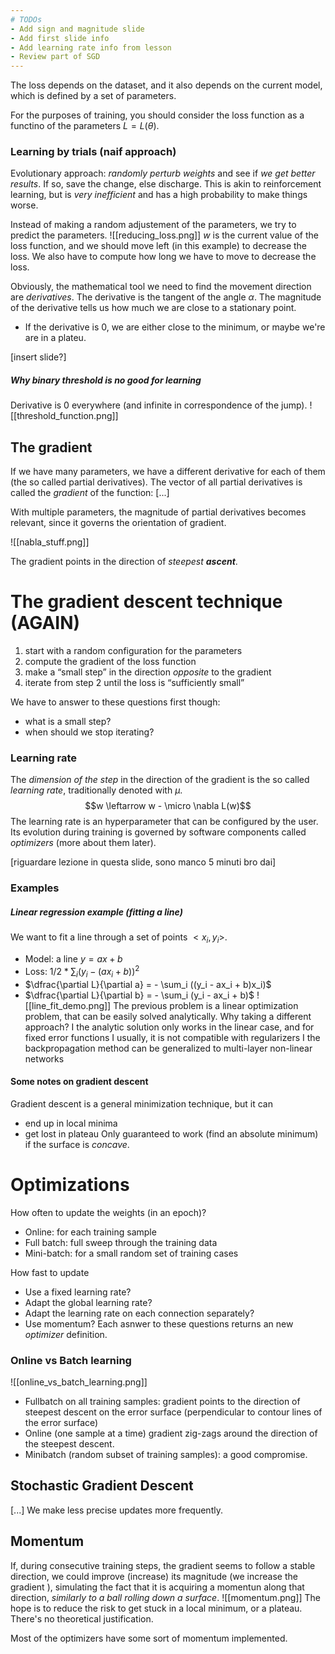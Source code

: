 ```yaml
---
# TODOs
- Add sign and magnitude slide
- Add first slide info
- Add learning rate info from lesson
- Review part of SGD
---
```


The loss depends on the dataset, and it also depends on the current model, which is defined by a set of parameters. 

For the purposes of training, you should consider the loss function as a functino of the parameters $L = L(\theta)$. 

### Learning by trials (naif approach)
Evolutionary approach: _randomly perturb weights_ and see if _we get better results_. If so, save the change, else discharge. 
This is akin to reinforcement learning, but is _very inefficient_ and has a high probability to make things worse. 


Instead of making a random adjustement of the parameters, we try to predict the parameters. 
![[reducing_loss.png]]
$w$ is the current value of the loss function, and we should move left (in this example) to decrease the loss. 
We also have to compute how long we have to move to decrease the loss. 

Obviously, the mathematical tool we need to find the movement direction are _derivatives_. The derivative is the tangent of the angle $\alpha$. The magnitude of the derivative tells us how much we are close to a stationary point. 
- If the derivative is 0, we are either close to the minimum, or maybe we're are in a plateu. 

\[insert slide?\]

##### Why binary threshold is no good for learning
Derivative is 0 everywhere (and infinite in correspondence of the jump).
![[threshold_function.png]]


## The gradient
If we have many parameters, we have a different derivative for each of them (the so called partial derivatives). The vector of all partial derivatives is called the _gradient_ of the function:
\[...\]

With multiple parameters, the magnitude of partial derivatives becomes relevant, since it governs the orientation of gradient. 

![[nabla_stuff.png]]

The gradient points in the direction of _steepest __ascent___.

# The gradient descent technique (AGAIN)

1. start with a random configuration for the parameters 
2. compute the gradient of the loss function 
3. make a “small step” in the direction _opposite_ to the gradient 
4. iterate from step 2 until the loss is “sufficiently small” 

We have to answer to these questions first though:
- what is a small step? 
- when should we stop iterating?


### Learning rate
The _dimension of the step_ in the direction of the gradient is the so called _learning rate_, traditionally denoted with $µ$.
$$w \leftarrow w - \micro \nabla L(w)$$
The learning rate is an hyperparameter that can be configured by the user. Its evolution during training is governed by software components called _optimizers_ (more about them later).

\[riguardare lezione in questa slide, sono manco 5 minuti bro dai\]

### Examples

##### Linear regression example (fitting a line)
We want to fit a line through a set of points $<x_i , y_i>$. 

- Model: a line $y = ax + b$
- Loss: $1/2 * \sum_i (y_i - (ax_i + b))^2$
- $\dfrac{\partial L}{\partial a} = - \sum_i ((y_i - ax_i + b)x_i)$
- $\dfrac{\partial L}{\partial b} = - \sum_i (y_i - ax_i + b)$
![[line_fit_demo.png]]
The previous problem is a linear optimization problem, that can be easily solved analytically. Why taking a different approach? I the analytic solution only works in the linear case, and for fixed error functions I usually, it is not compatible with regularizers I the backpropagation method can be generalized to multi-layer non-linear networks

#### Some notes on gradient descent
Gradient descent is a general minimization technique, but it can 
- end up in local minima 
- get lost in plateau 
Only guaranteed to work (find an absolute minimum) if the surface is _concave_.


# Optimizations

How often to update the weights (in an epoch)?
- Online: for each training sample 
- Full batch: full sweep through the training data 
- Mini-batch: for a small random set of training cases 

How fast to update 
- Use a fixed learning rate? 
- Adapt the global learning rate?
- Adapt the learning rate on each connection separately? 
- Use momentum?
Each asnwer to these questions returns an new _optimizer_ definition.


### Online vs Batch learning
![[online_vs_batch_learning.png]]
- Fullbatch on all training samples: gradient points to the direction of steepest descent on the error surface (perpendicular to contour lines of the error surface) 
- Online (one sample at a time) gradient zig-zags around the direction of the steepest descent. 
- Minibatch (random subset of training samples): a good compromise.


## Stochastic Gradient Descent 
\[...\]
We make less precise updates more frequently. 


## Momentum
If, during consecutive training steps, the gradient seems to follow a stable direction, we could improve (increase) its magnitude (we increase the gradient ), simulating the fact that it is acquiring a momentun along that direction, _similarly to a ball rolling down a surface_.
![[momentum.png]]
The hope is to reduce the risk to get stuck in a local minimum, or a plateau. 
There's no theoretical justification.

Most of the optimizers have some sort of momentum implemented. 


